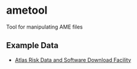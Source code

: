 # ametool
Tool for manipulating AME files

## Example Data

- [Atlas Risk Data and Software Download Facility](http://risk.preventionweb.net/capraviewer/download.jsp?tab=9&mapcenter=0,1123252.6982849&mapzoom=1)

